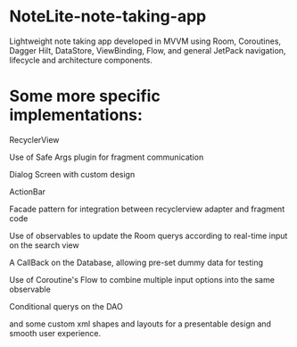 # NoteLite-note-taking-app
Lightweight note taking app developed in MVVM using Room, Coroutines, Dagger Hilt, DataStore, ViewBinding, Flow, and general JetPack navigation, lifecycle and architecture components.

# Some more specific implementations:
RecyclerView

Use of Safe Args plugin for fragment communication

Dialog Screen with custom design

ActionBar

Facade pattern for integration between recyclerview adapter and fragment code

Use of observables to update the Room querys according to real-time input on the search view

A CallBack on the Database, allowing pre-set dummy data for testing

Use of Coroutine's Flow to combine multiple input options into the same observable

Conditional querys on the DAO

and some custom xml shapes and layouts for a presentable design and smooth user experience.
